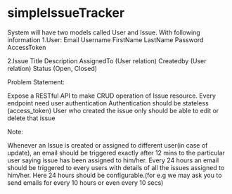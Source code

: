 # simpleIssueTracker

System will have two models called User and Issue. With following information
1.User:
    Email
    Username
    FirstName
    LastName
    Password
    AccessToken

2.Issue
   Title
   Description
   AssignedTo (User relation)
   Createdby (User relation)
   Status (Open, Closed)

Problem Statement:

Expose a RESTful API to make CRUD operation of Issue resource. 
Every endpoint need user authentication
Authentication should be stateless (access_token)
User who created the issue only should be able to edit or delete that issue

Note:
    
Whenever an Issue is created or assigned to different user(in case of update), an email should be triggered exactly after 12 mins to the particular user saying issue has been assigned to him/her.
Every 24 hours an email should be triggered to every users with details of all the issues assigned to him/her. Here 24 hours should be configurable.(for e.g we may ask you to send emails for every 10 hours or even every 10 secs)

